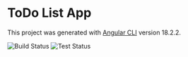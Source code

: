 # ToDo List App

This project was generated with [Angular CLI](https://github.com/angular/angular-cli) version 18.2.2.

![Build Status](https://img.shields.io/badge/build-failing-red)
![Test Status](https://img.shields.io/badge/tests-failing-red)
